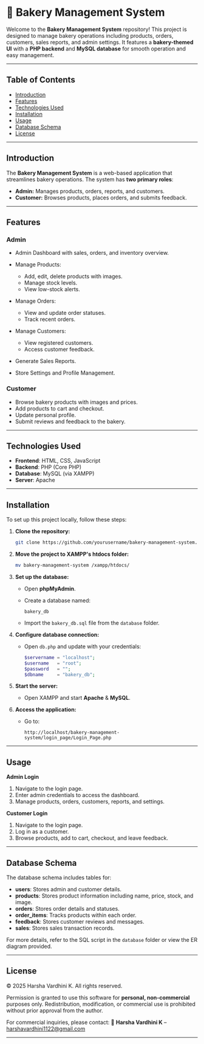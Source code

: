 
# 🍰 Bakery Management System

Welcome to the **Bakery Management System** repository!
This project is designed to manage bakery operations including products, orders, customers, sales reports, and admin settings.
It features a **bakery-themed UI** with a **PHP backend** and **MySQL database** for smooth operation and easy management.

---

## Table of Contents

* [Introduction](#introduction)
* [Features](#features)
* [Technologies Used](#technologies-used)
* [Installation](#installation)
* [Usage](#usage)
* [Database Schema](#database-schema)
* [License](#license)

---

## Introduction

The **Bakery Management System** is a web-based application that streamlines bakery operations.
The system has **two primary roles**:

* **Admin:** Manages products, orders, reports, and customers.
* **Customer:** Browses products, places orders, and submits feedback.

---

## Features

###  Admin

* Admin Dashboard with sales, orders, and inventory overview.
* Manage Products:

  * Add, edit, delete products with images.
  * Manage stock levels.
  * View low-stock alerts.
* Manage Orders:

  * View and update order statuses.
  * Track recent orders.
* Manage Customers:

  * View registered customers.
  * Access customer feedback.
* Generate Sales Reports.
* Store Settings and Profile Management.

###  Customer

* Browse bakery products with images and prices.
* Add products to cart and checkout.
* Update personal profile.
* Submit reviews and feedback to the bakery.

---

## Technologies Used

* **Frontend**: HTML, CSS, JavaScript
* **Backend**: PHP (Core PHP)
* **Database**: MySQL (via XAMPP)
* **Server**: Apache

---

## Installation

To set up this project locally, follow these steps:

1. **Clone the repository:**

   ```bash
   git clone https://github.com/yourusername/bakery-management-system.git
   ```

2. **Move the project to XAMPP's htdocs folder:**

   ```bash
   mv bakery-management-system /xampp/htdocs/
   ```

3. **Set up the database:**

   * Open **phpMyAdmin**.
   * Create a database named:

     ```
     bakery_db
     ```
   * Import the `bakery_db.sql` file from the `database` folder.

4. **Configure database connection:**

   * Open `db.php` and update with your credentials:

     ```php
     $servername = "localhost";
     $username   = "root";
     $password   = "";
     $dbname     = "bakery_db";
     ```

5. **Start the server:**

   * Open XAMPP and start **Apache** & **MySQL**.

6. **Access the application:**

   * Go to:

     ```
     http://localhost/bakery-management-system/login_page/Login_Page.php
     ```

---

## Usage

**Admin Login**

1. Navigate to the login page.
2. Enter admin credentials to access the dashboard.
3. Manage products, orders, customers, reports, and settings.

**Customer Login**

1. Navigate to the login page.
2. Log in as a customer.
3. Browse products, add to cart, checkout, and leave feedback.

---

## Database Schema

The database schema includes tables for:

* **users**: Stores admin and customer details.
* **products**: Stores product information including name, price, stock, and image.
* **orders**: Stores order details and statuses.
* **order\_items**: Tracks products within each order.
* **feedback**: Stores customer reviews and messages.
* **sales**: Stores sales transaction records.

For more details, refer to the SQL script in the `database` folder or view the ER diagram provided.

---

## License

© 2025 Harsha Vardhini K. All rights reserved.

Permission is granted to use this software for **personal, non-commercial** purposes only.
Redistribution, modification, or commercial use is prohibited without prior approval from the author.

For commercial inquiries, please contact:
📧 **Harsha Vardhini K** – [harshavardhini1122@gmail.com](mailto:harshavardhini1122@gmail.com)

---
